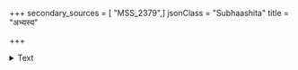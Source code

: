 +++
secondary_sources = [ "MSS_2379",]
jsonClass = "Subhaashita"
title = "अभ्यस्य"

+++

<details><summary>Text</summary>

अभ्यस्य स्मरदंशकौशलमुपाध्यायीरुपास्यावयोः क्रीडाम्नायरहस्यवस्तुनि मिथोऽप्यासीज्जिगीषा सखि।  
उत्कम्पोत्पुलकाङ्गसंभृतघनस्वेदाविलस्तन्मया सद्यो निष्प्रतिभः स मन्मथकथावैतण्डिकः खण्डितः॥
</details>
